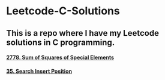# Leetcode-C-Solutions

## This is a repo where I have my Leetcode solutions in C programming.

#### [2778. Sum of Squares of Special Elements](https://github.com/PGanaSekhar/Leetcode-C-Solutions/blob/main/2778.%20Sum%20of%20Squares%20of%20Special%20Elements) 
#### [35. Search Insert Position](https://github.com/PGanaSekhar/Leetcode-C-Solutions/blob/main/35.%20Search%20Insert%20Position)  
